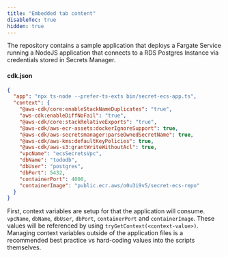 ```yaml
---
title: "Embedded tab content"
disableToc: true
hidden: true
---
```


The repository contains a sample application that deploys a Fargate Service running a NodeJS application that connects to a RDS Postgres Instance via credentials stored in Secrets Manager.

#### cdk.json
```json
{
  "app": "npx ts-node --prefer-ts-exts bin/secret-ecs-app.ts",
  "context": {
    "@aws-cdk/core:enableStackNameDuplicates": "true",
    "aws-cdk:enableDiffNoFail": "true",
    "@aws-cdk/core:stackRelativeExports": "true",
    "@aws-cdk/aws-ecr-assets:dockerIgnoreSupport": true,
    "@aws-cdk/aws-secretsmanager:parseOwnedSecretName": true,
    "@aws-cdk/aws-kms:defaultKeyPolicies": true,
    "@aws-cdk/aws-s3:grantWriteWithoutAcl": true,
    "vpcName": "ecsSecretsVpc",
    "dbName": "tododb",
    "dbUser": "postgres",
    "dbPort": 5432,
    "containerPort": 4000,
    "containerImage": "public.ecr.aws/o0u3i9v5/secret-ecs-repo"
  }
}
```
First, context variables are setup for that the application will consume.   `vpcName`, `dbName`, `dbUser`, `dbPort`, `containerPort` and `containerImage`.  These values will be referenced by using `tryGetContext(<context-value>)`.   Managing context variables outside of the application files is a recommended best practice vs hard-coding values into the scripts themselves.  